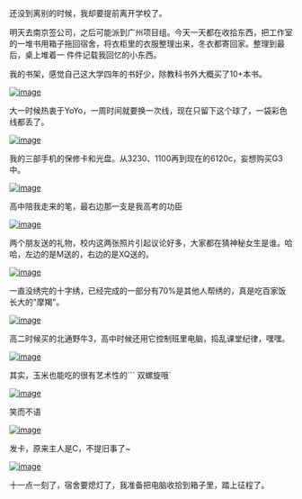 

还没到离别的时候，我却要提前离开学校了。

明天去南京签公司，之后可能派到广州项目组。今天一天都在收拾东西，把工作室的一堆书用箱子拖回宿舍，将衣柜里的衣服整理出来，冬衣都寄回家。整理到最后，桌上堆着一
件件记载我回忆的小东西。

我的书架，感觉自己这大学四年的书好少，除教科书外大概买了10+本书。

[![image](https://e25ba8-log4d-c.dijingchao.com/images/upload_dropbox/200912/books.jpg) ](../../static/images/upload_dropbox/200912/books.jpg)

大一时候热衷于YoYo，一周时间就要换一次线，现在只留下这个球了，一袋彩色线都丢了。

[![image](https://e25ba8-log4d-c.dijingchao.com/images/upload_dropbox/200912/yoyo.jpg)](../../static/images/upload_dropbox/200912/yoyo.jpg)

我的三部手机的保修卡和光盘。从3230、1100再到现在的6120c，妄想购买G3中。

[![image](https://e25ba8-log4d-c.dijingchao.com/images/upload_dropbox/200912/phone.jpg)](../../static/images/upload_dropbox/200912/phone.jpg)

高中陪我走来的笔，最右边那一支是我高考的功臣

[![image](https://e25ba8-log4d-c.dijingchao.com/images/upload_dropbox/200912/pen.jpg)](../../static/images/upload_dropbox/200912/pen.jpg)

两个朋友送的礼物，校内这两张照片引起议论好多，大家都在猜神秘女生是谁。哈哈，左边的是M送的，右边的是XQ送的。

[![image](https://e25ba8-log4d-c.dijingchao.com/images/upload_dropbox/200912/scarf.jpg)](../../static/images/upload_dropbox/200912/scarf.jpg)

一直没绣完的十字绣，已经完成的一部分有70%是其他人帮绣的，真是吃百家饭长大的"摩羯"。

[![image](https://e25ba8-log4d-c.dijingchao.com/images/upload_dropbox/200912/cross_stitch.jpg)](../../static/images/upload_dropbox/200912/cross_stitch.jpg)

高二时候买的北通野牛3，高中时候还用它控制班里电脑，捣乱课堂纪律，嘿嘿。

[![image](https://e25ba8-log4d-c.dijingchao.com/images/upload_dropbox/200912/joy_stick.jpg)](../../static/images/upload_dropbox/200912/joy_stick.jpg)

其实，玉米也能吃的很有艺术性的``` 双螺旋哦`

[![image](https://e25ba8-log4d-c.dijingchao.com/images/upload_dropbox/200912/corn.jpg)](../../static/images/upload_dropbox/200912/corn.jpg)

笑而不语

[![image](https://e25ba8-log4d-c.dijingchao.com/images/upload_dropbox/200912/cheat.jpg)](../../static/images/upload_dropbox/200912/cheat.jpg)

发卡，原来主人是C，不提旧事了~

[![image](https://e25ba8-log4d-c.dijingchao.com/images/upload_dropbox/200912/hairpin.jpg)](../../static/images/upload_dropbox/200912/hairpin.jpg)

十一点一刻了，宿舍要熄灯了，我准备把电脑收拾到箱子里，踏上征程了。


